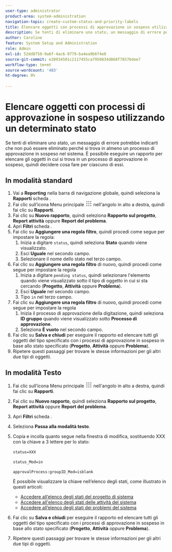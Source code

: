 ```yaml
---
user-type: administrator
product-area: system-administration
navigation-topic: create-custom-status-and-priority-labels
title: Elencare oggetti con processi di approvazione in sospeso utilizzando un determinato stato
description: Se tenti di eliminare uno stato, un messaggio di errore potrebbe indicarti che non può essere eliminato perché viene utilizzato nei processi di approvazione in sospeso sugli oggetti nel sistema. Se si desidera individuare e rivedere tali oggetti per decidere cosa è necessario eseguire, è possibile eseguire un rapporto che li elenchi.
author: Caroline
feature: System Setup and Administration
role: Admin
exl-id: 52dd8750-9a6f-4ac6-9779-ba4ea9b6f4e0
source-git-commit: e20934501c2117455ca7950834d868f78576dee7
workflow-type: tm+mt
source-wordcount: '483'
ht-degree: 0%

---
```


# Elencare oggetti con processi di approvazione in sospeso utilizzando un determinato stato

Se tenti di eliminare uno stato, un messaggio di errore potrebbe indicarti che non può essere eliminato perché si trova in almeno un processo di approvazione in sospeso nel sistema. È possibile eseguire un rapporto per elencare gli oggetti in cui si trova in un processo di approvazione in sospeso, quindi decidere cosa fare per ciascuno di essi.

## In modalità standard

1. Vai a **Reporting** nella barra di navigazione globale, quindi seleziona la **Rapporti** scheda .
1. Fai clic sull’icona Menu principale ![](assets/main-menu-icon.png) nell&#39;angolo in alto a destra, quindi fai clic su **Rapporti**.
1. Fai clic su **Nuovo rapporto**, quindi seleziona **Rapporto sul progetto**, **Report attività** oppure **Report del problema**.
1. Apri **Filtri** scheda .
1. Fai clic su **Aggiungere una regola filtro**, quindi procedi come segue per impostare la regola:
   1. Inizia a digitare `status`, quindi seleziona **Stato** quando viene visualizzato.
   1. Esci **Uguale** nel secondo campo.
   1. Selezionare il nome dello stato nel terzo campo.
1. Fai clic su **Aggiungere una regola filtro** di nuovo, quindi procedi come segue per impostare la regola
   1. Inizia a digitare `pending status`, quindi selezionare l&#39;elemento quando viene visualizzato sotto il tipo di oggetto in cui si sta cercando (**Progetto**, **Attività** oppure **Problema**).
   1. Esci **Uguale** nel secondo campo.
   1. Tipo `in` nel terzo campo.
1. Fai clic su **Aggiungere una regola filtro** di nuovo, quindi procedi come segue per impostare la regola
   1. Inizia il processo di approvazione della digitazione, quindi seleziona **ID gruppo** quando viene visualizzato sotto **Processo di approvazione**.
   1. Seleziona **È vuoto** nel secondo campo.
1. Fai clic su **Salva e chiudi** per eseguire il rapporto ed elencare tutti gli oggetti del tipo specificato con i processi di approvazione in sospeso in base allo stato specificato (**Progetto**, **Attività** oppure **Problema**).
1. Ripetere questi passaggi per trovare le stesse informazioni per gli altri due tipi di oggetti.


## In modalità Testo

1. Fai clic sull’icona Menu principale ![](assets/main-menu-icon.png) nell&#39;angolo in alto a destra, quindi fai clic su **Rapporti**.
1. Fai clic su **Nuovo rapporto**, quindi seleziona **Rapporto sul progetto**, **Report attività** oppure **Report del problema**.
1. Apri **Filtri** scheda .
1. Seleziona **Passa alla modalità testo**.
1. Copia e incolla quanto segue nella finestra di modifica, sostituendo XXX con la chiave a 3 lettere per lo stato:

   `status=XXX`

   `status_Mod=in`

   `approvalProcess:groupID_Mod=isblank`

   È possibile visualizzare la chiave nell’elenco degli stati, come illustrato in questi articoli:
   * [Accedere all’elenco degli stati del progetto di sistema](project-statuses.md)
   * [Accedere all&#39;elenco degli stati delle attività del sistema](task-statuses.md)
   * [Accedere all’elenco degli stati dei problemi del sistema](issue-statuses.md)

1. Fai clic su **Salva e chiudi** per eseguire il rapporto ed elencare tutti gli oggetti del tipo specificato con i processi di approvazione in sospeso in base allo stato specificato (**Progetto**, **Attività** oppure **Problema**).
1. Ripetere questi passaggi per trovare le stesse informazioni per gli altri due tipi di oggetti.
